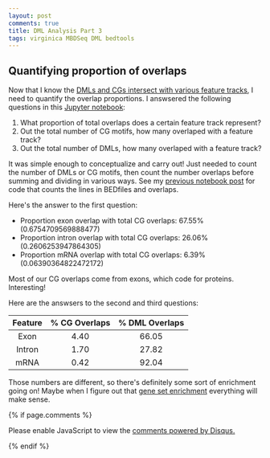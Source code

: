```yaml
---
layout: post
comments: true
title: DML Analysis Part 3
tags: virginica MBDSeq DML bedtools
---
```


## Quantifying proportion of overlaps

Now that I know the [DMLs and CGs intersect with various feature tracks](https://yaaminiv.github.io/DML-Analysis/), I need to quantify the overlap proportions. I answsered the following questions in this [Jupyter notebook](https://github.com/RobertsLab/project-virginica-oa/blob/master/notebooks/2018-06-11-DML-Analysis.ipynb):

1. What proportion of total overlaps does a certain feature track represent?
2. Out the total number of CG motifs, how many overlaped with a feature track?
3. Out the total number of DMLs, how many overlaped with a feature track?

It was simple enough to conceptualize and carry out! Just needed to count the number of DMLs or CG motifs, then count the number overlaps before summing and dividing in various ways. See my [previous notebook post](https://yaaminiv.github.io/DML-Analysis/) for code that counts the lines in BEDfiles and overlaps.

Here's the answer to the first question:

- Proportion exon overlap with total CG overlaps: 67.55% (0.6754709569888477)
- Proportion intron overlap with total CG overlaps: 26.06% (0.2606253947864305)
- Proportion mRNA overlap with total CG overlaps: 6.39% (0.06390364822472172)

Most of our CG overlaps come from exons, which code for proteins. Interesting!

Here are the answsers to the second and third questions:

| **Feature** | **% CG Overlaps** | **% DML Overlaps** |
|:-----------:|:-----------------:|:------------------:|
|     Exon    |        4.40       |        66.05       |
|    Intron   |        1.70       |        27.82       |
|     mRNA    |        0.42       |        92.04       |

Those numbers are different, so there's definitely some sort of enrichment going on! Maybe when I figure out that [gene set enrichment](https://yaaminiv.github.io/DML-Analysis-Part2/) everything will make sense.

{% if page.comments %}

<div id="disqus_thread"></div>
<script>

/**
*  RECOMMENDED CONFIGURATION VARIABLES: EDIT AND UNCOMMENT THE SECTION BELOW TO INSERT DYNAMIC VALUES FROM YOUR PLATFORM OR CMS.
*  LEARN WHY DEFINING THESE VARIABLES IS IMPORTANT: https://disqus.com/admin/universalcode/#configuration-variables*/
/*
var disqus_config = function () {
this.page.url = PAGE_URL;  // Replace PAGE_URL with your page's canonical URL variable
this.page.identifier = PAGE_IDENTIFIER; // Replace PAGE_IDENTIFIER with your page's unique identifier variable
};
*/
(function() { // DON'T EDIT BELOW THIS LINE
var d = document, s = d.createElement('script');
s.src = 'https://the-responsible-grad-student.disqus.com/embed.js';
s.setAttribute('data-timestamp', +new Date());
(d.head || d.body).appendChild(s);
})();
</script>
<noscript>Please enable JavaScript to view the <a href="https://disqus.com/?ref_noscript">comments powered by Disqus.</a></noscript>

{% endif %}

<script id="dsq-count-scr" src="//the-responsible-grad-student.disqus.com/count.js" async></script>
